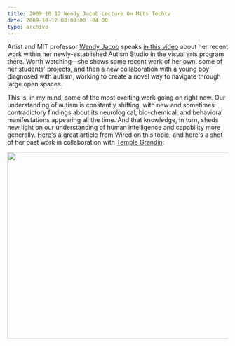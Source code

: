 ```yaml
---
title: 2009 10 12 Wendy Jacob Lecture On Mits Techtv
date: 2009-10-12 00:00:00 -04:00
type: archive
---
```


<p>Artist and MIT professor <a href="http://visualarts.mit.edu/workandresearch/workfaculty/work_jacob.html">Wendy Jacob</a> speaks <a href="https://techtv.mit.edu/videos/3016-wendy-jacob-autism-studio">in this video</a> about her recent work within her newly-established Autism Studio in the visual arts program there. Worth watching—she shows some recent work of her own, some of her students' projects, and then a new collaboration with a young boy diagnosed with autism, working to create a novel way to navigate through large open spaces.</p>
<p>This is, in my mind, some of the most exciting work going on right now. Our understanding of autism is constantly shifting, with new and sometimes contradictory findings about its neurological, bio-chemical, and behavioral manifestations appearing all the time. And that knowledge, in turn, sheds new light on our understanding of human intelligence and capability more generally. <a href="http://www.wired.com/medtech/health/magazine/16-03/ff_autism">Here's</a> a great article from Wired on this topic, and here's a shot of her past work in collaboration with <a href="http://www.templegrandin.com/templehome.html">Temple Grandin</a>:</p>
<p><a href="http://ablersite.files.wordpress.com/2009/10/wj_chairs1.jpg"><img class="alignnone size-full wp-image-3976" title="wj_chairs1" src="{{ site.baseurl }}/uploads/wj_chairs1.jpg" alt="" width="640" height="425" /></a></p>
